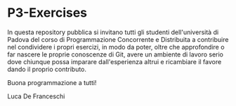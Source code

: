 P3-Exercises
============

In questa repository pubblica si invitano tutti gli studenti dell'università di Padova del corso di Programmazione Concorrente e Distribuita a contribuire nel condividere i propri esercizi, in modo da poter, oltre che approfondire o far nascere le proprie conoscenze di Git, avere un ambiente di lavoro serio dove chiunque possa imparare dall'esperienza altrui e ricambiare il favore dando il proprio contributo.

Buona programmazione a tutti!

Luca De Franceschi
